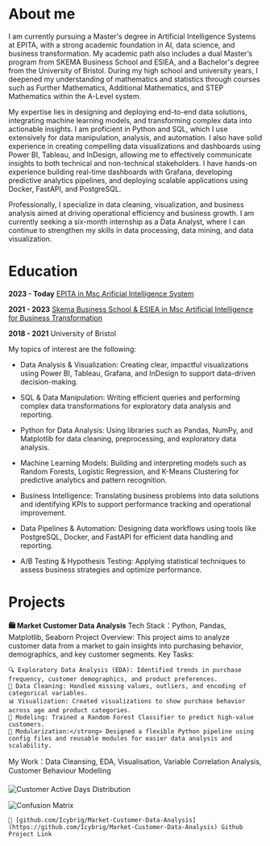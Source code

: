 # About me

I am currently pursuing a Master's degree in Artificial Intelligence Systems at EPITA, with a strong academic foundation in AI, data science, and business transformation. My academic path also includes a dual Master’s program from SKEMA Business School and ESIEA, and a Bachelor's degree from the University of Bristol. During my high school and university years, I deepened my understanding of mathematics and statistics through courses such as Further Mathematics, Additional Mathematics, and STEP Mathematics within the A-Level system.

My expertise lies in designing and deploying end-to-end data solutions, integrating machine learning models, and transforming complex data into actionable insights. I am proficient in Python and SQL, which I use extensively for data manipulation, analysis, and automation. I also have solid experience in creating compelling data visualizations and dashboards using Power BI, Tableau, and InDesign, allowing me to effectively communicate insights to both technical and non-technical stakeholders. I have hands-on experience building real-time dashboards with Grafana, developing predictive analytics pipelines, and deploying scalable applications using Docker, FastAPI, and PostgreSQL.

Professionally, I specialize in data cleaning, visualization, and business analysis aimed at driving operational efficiency and business growth. I am currently seeking a six-month internship as a Data Analyst, where I can continue to strengthen my skills in data processing, data mining, and data visualization.

# Education

**2023 - Today**  [EPITA in Msc Arificial Intelligence System](https://www.epita.fr/en/msc-artificial-intelligence-program-overview/)

**2021 - 2023**  [Skema Business School & ESIEA in Msc Artificial Intelligence for Business Transformation](https://www.esiea.fr/en/programmes/msc-artificial-intelligence-for-business-transformation-aibt-bac5/)

**2018 - 2021**  University of Bristol

My topics of interest are the following:

- Data Analysis & Visualization: Creating clear, impactful visualizations using Power BI, Tableau, Grafana, and InDesign to support data-driven decision-making.

- SQL & Data Manipulation: Writing efficient queries and performing complex data transformations for exploratory data analysis and reporting.

- Python for Data Analysis: Using libraries such as Pandas, NumPy, and Matplotlib for data cleaning, preprocessing, and exploratory data analysis.

- Machine Learning Models: Building and interpreting models such as Random Forests, Logistic Regression, and K-Means Clustering for predictive analytics and pattern recognition.

- Business Intelligence: Translating business problems into data solutions and identifying KPIs to support performance tracking and operational improvement.

- Data Pipelines & Automation: Designing data workflows using tools like PostgreSQL, Docker, and FastAPI for efficient data handling and reporting.

- A/B Testing & Hypothesis Testing: Applying statistical techniques to assess business strategies and optimize performance.

# Projects

  **🛍️ Market Customer Data Analysis**
  Tech Stack：Python, Pandas, Matplotlib, Seaborn
  Project Overview: This project aims to analyze customer data from a market to gain insights into purchasing behavior, demographics, and key customer segments.
  Key Tasks:
  
    🔍 Exploratory Data Analysis (EDA): Identified trends in purchase frequency, customer demographics, and product preferences.
    🧹 Data Cleaning: Handled missing values, outliers, and encoding of categorical variables.
    📊 Visualization: Created visualizations to show purchase behavior across age and product categories.
    🤖 Modeling: Trained a Random Forest Classifier to predict high-value customers.
    📁 Modularization:</strong> Designed a flexible Python pipeline using config files and reusable modules for easier data analysis and scalability.

  My Work：Data Cleansing, EDA, Visualisation, Variable Correlation Analysis, Customer Behaviour Modelling

  <div class="project-card">
    <div style="display: flex; flex-direction: column; gap: 15px; margin-top: 20px;">
      <img src="{{ '/images/customer_active_days_distribution.png' | relative_url }}" alt="Customer Active Days Distribution">
      <img src="{{ '/images/confusion_matrix.png' | relative_url }}" alt="Confusion Matrix">
    </div>
  </div>

    🔗 [github.com/Icybrig/Market-Customer-Data-Analysis] (https://github.com/Icybrig/Market-Customer-Data-Analysis) Github Project Link



